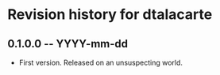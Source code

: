 # Revision history for dtalacarte

## 0.1.0.0 -- YYYY-mm-dd

* First version. Released on an unsuspecting world.
